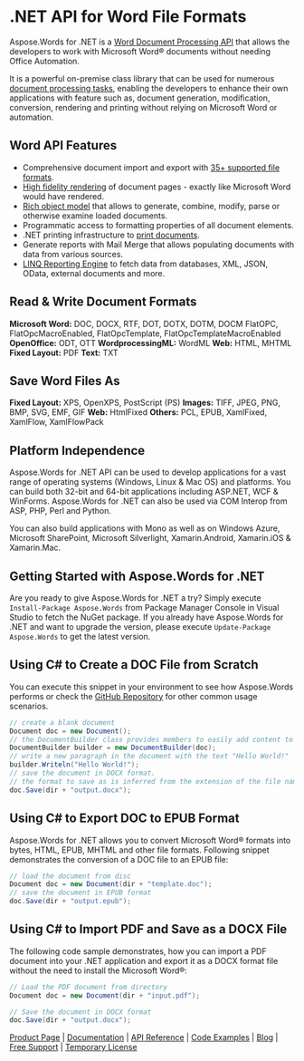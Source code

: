 # .NET API for Word File Formats

Aspose.Words for .NET is a [Word Document Processing API](https://products.aspose.com/words/net) that allows the developers to work with Microsoft Word® documents without needing Office Automation.

It is a powerful on-premise class library that can be used for numerous [document processing tasks](https://docs.aspose.com/display/wordsnet/Developer+Guide), enabling the developers to enhance their own applications with feature such as, document generation, modification, conversion, rendering and printing without relying on Microsoft Word or automation.

## Word API Features

- Comprehensive document import and export with [35+ supported file formats](https://docs.aspose.com/display/wordsnet/Supported+Document+Formats).
- [High fidelity rendering](https://docs.aspose.com/display/wordsnet/Rendering) of document pages - exactly like Microsoft Word would have rendered.
- [Rich object model](https://docs.aspose.com/display/wordsnet/Aspose.Words+Document+Object+Model) that allows to generate, combine, modify, parse or otherwise examine loaded documents.
- Programmatic access to formatting properties of all document elements.
- .NET printing infrastructure to [print documents](https://docs.aspose.com/display/wordsnet/Print+a+Document).
- Generate reports with Mail Merge that allows populating documents with data from various sources.
- [LINQ Reporting Engine](https://docs.aspose.com/display/wordsnet/LINQ+Reporting+Engine) to fetch data from databases, XML, JSON, OData, external documents and more.

## Read & Write Document Formats

**Microsoft Word:** DOC, DOCX, RTF, DOT, DOTX, DOTM, DOCM FlatOPC, FlatOpcMacroEnabled, FlatOpcTemplate, FlatOpcTemplateMacroEnabled
**OpenOffice:** ODT, OTT
**WordprocessingML:** WordML
**Web:** HTML, MHTML
**Fixed Layout:** PDF
**Text:** TXT

## Save Word Files As

**Fixed Layout:** XPS, OpenXPS, PostScript (PS)
**Images:** TIFF, JPEG, PNG, BMP, SVG, EMF, GIF
**Web:** HtmlFixed
**Others:** PCL, EPUB, XamlFixed, XamlFlow, XamlFlowPack

## Platform Independence

Aspose.Words for .NET API can be used to develop applications for a vast range of operating systems (Windows, Linux & Mac OS) and platforms. You can build both 32-bit and 64-bit applications including ASP.NET, WCF & WinForms. Aspose.Words for .NET can also be used via COM Interop from ASP, PHP, Perl and Python. 

You can also build applications with Mono as well as on Windows Azure, Microsoft SharePoint, Microsoft Silverlight, Xamarin.Android, Xamarin.iOS & Xamarin.Mac.

## Getting Started with Aspose.Words for .NET

Are you ready to give Aspose.Words for .NET a try? Simply execute `Install-Package Aspose.Words` from Package Manager Console in Visual Studio to fetch the NuGet package. If you already have Aspose.Words for .NET and want to upgrade the version, please execute `Update-Package Aspose.Words` to get the latest version.

## Using C# to Create a DOC File from Scratch

You can execute this snippet in your environment to see how Aspose.Words performs or check the [GitHub Repository](https://github.com/aspose-words/Aspose.Words-for-.NET) for other common usage scenarios.

```csharp
// create a blank document
Document doc = new Document();
// the DocumentBuilder class provides members to easily add content to a document
DocumentBuilder builder = new DocumentBuilder(doc);
// write a new paragraph in the document with the text "Hello World!"
builder.Writeln("Hello World!");
// save the document in DOCX format. 
// the format to save as is inferred from the extension of the file name.
doc.Save(dir + "output.docx");
```

## Using C# to Export DOC to EPUB Format

Aspose.Words for .NET allows you to convert Microsoft Word® formats into bytes, HTML, EPUB, MHTML and other file formats. Following snippet demonstrates the conversion of a DOC file to an EPUB file:

```csharp
// load the document from disc
Document doc = new Document(dir + "template.doc");
// save the document in EPUB format
doc.Save(dir + "output.epub");
```

## Using C# to Import PDF and Save as a DOCX File

The following code sample demonstrates, how you can import a PDF document into your .NET application and export it as a DOCX format file without the need to install the Microsoft Word®:

```csharp
// Load the PDF document from directory
Document doc = new Document(dir + "input.pdf");

// Save the document in DOCX format
doc.Save(dir + "output.docx");
```

[Product Page](https://products.aspose.com/words/net) | [Documentation](https://docs.aspose.com/display/wordsnet/Home) | [API Reference](https://apireference.aspose.com/net/words) | [Code Examples](https://github.com/aspose-words/Aspose.Words-for-.NET) | [Blog](https://blog.aspose.com/category/words/) | [Free Support](https://forum.aspose.com/c/words) | [Temporary License](https://purchase.aspose.com/temporary-license)
